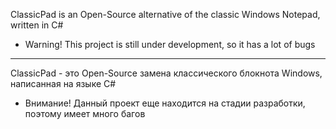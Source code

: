 ClassicPad is an Open-Source alternative of the classic Windows Notepad, written in C#

- Warning! This project is still under development, so it has a lot of bugs

---

ClassicPad - это Open-Source замена классического блокнота Windows, написанная на языке C#
- Внимание! Данный проект еще находится на стадии разработки, поэтому имеет много багов
